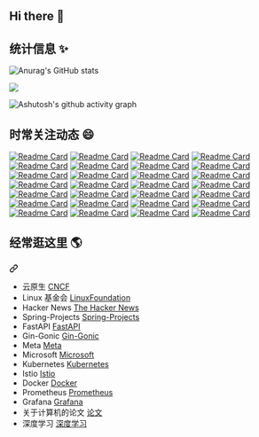 ## Hi there 👋

<!--
**yedg/yedg** is a ✨ _special_ ✨ repository because its `README.md` (this file) appears on your GitHub profile.

Here are some ideas to get you started:

- 🔭 I’m currently working on ...
- 🌱 I’m currently learning ...
- 👯 I’m looking to collaborate on ...
- 🤔 I’m looking for help with ...
- 💬 Ask me about ...
- 📫 How to reach me: ...
- 😄 Pronouns: ...
- ⚡ Fun fact: ...
-->

<div class="markdown-heading" dir="auto"><h2 class="heading-element" dir="auto">统计信息 ✨</h2><a id="user-content-统计信息-information_desk_person" class="anchor" aria-label="Permalink: 统计信息 :information_desk_person:" href="#统计信息-information_desk_person"></a></div>

![Anurag's GitHub stats](https://github-readme-stats.vercel.app/api/top-langs/?username=yedg&layout=compact&card_width=400&locale=cn&theme=aura)

![](https://github-readme-stats.vercel.app/api?username=yedg&show_icons=true&theme=radical&locale=cn)

![Ashutosh's github activity graph](https://github-readme-activity-graph.vercel.app/graph?username=yedg&theme=react)

<div class="markdown-heading" dir="auto"><h2 class="heading-element" dir="auto">时常关注动态 😄</h2><a id="user-content-时常关注动态-speech_balloon" class="anchor" aria-label="Permalink: 时常关注动态 :speech_balloon:、" href="#时常关注动态-speech_balloon"></a></div>

<p dir="auto"><a href="https://github.com/mtdvio/every-programmer-should-know"><img src="https://camo.githubusercontent.com/65f7752141fd856567deb09435527bd27348ed545686a9125d6bb5ffd9f01f44/68747470733a2f2f6769746875622d726561646d652d73746174732e76657263656c2e6170702f6170692f70696e2f3f757365726e616d653d6d746476696f267265706f3d65766572792d70726f6772616d6d65722d73686f756c642d6b6e6f77" alt="Readme Card" data-canonical-src="https://github-readme-stats.vercel.app/api/pin/?username=mtdvio&amp;repo=every-programmer-should-know" style="max-width: 100%;"></a>
<a href="https://github.com/kamranahmedse/developer-roadmap"><img src="https://camo.githubusercontent.com/c6d100bc282a8391eb554fa32ca62f694bd2807635eda032125562a03bbea35d/68747470733a2f2f6769746875622d726561646d652d73746174732e76657263656c2e6170702f6170692f70696e2f3f757365726e616d653d6b616d72616e61686d65647365267265706f3d646576656c6f7065722d726f61646d6170" alt="Readme Card" data-canonical-src="https://github-readme-stats.vercel.app/api/pin/?username=kamranahmedse&amp;repo=developer-roadmap" style="max-width: 100%;"></a>
<a href="https://github.com/upgundecha/howtheysre"><img src="https://camo.githubusercontent.com/5ce9fb359b2533307cf50c4b717886ecbf3531e085e4b7954c0f6ecdc4c6c2ec/68747470733a2f2f6769746875622d726561646d652d73746174732e76657263656c2e6170702f6170692f70696e2f3f757365726e616d653d757067756e6465636861267265706f3d686f7774686579737265" alt="Readme Card" data-canonical-src="https://github-readme-stats.vercel.app/api/pin/?username=upgundecha&amp;repo=howtheysre" style="max-width: 100%;"></a>
<a href="https://github.com/geekan/HowToLiveLonger"><img src="https://camo.githubusercontent.com/2d34443fdf686c0b69e4b3fb8ab73ab8aac967c3bce01c6b59b1dfef47773394/68747470733a2f2f6769746875622d726561646d652d73746174732e76657263656c2e6170702f6170692f70696e2f3f757365726e616d653d6765656b616e267265706f3d486f77546f4c6976654c6f6e676572" alt="Readme Card" data-canonical-src="https://github-readme-stats.vercel.app/api/pin/?username=geekan&amp;repo=HowToLiveLonger" style="max-width: 100%;"></a>
<a href="https://github.com/DovAmir/awesome-design-patterns"><img src="https://camo.githubusercontent.com/531d82fa5d8566652be6642b743548e3c7e0b35ba018f38749515740c12e5646/68747470733a2f2f6769746875622d726561646d652d73746174732e76657263656c2e6170702f6170692f70696e2f3f757365726e616d653d446f76416d6972267265706f3d617765736f6d652d64657369676e2d7061747465726e73" alt="Readme Card" data-canonical-src="https://github-readme-stats.vercel.app/api/pin/?username=DovAmir&amp;repo=awesome-design-patterns" style="max-width: 100%;"></a>
<a href="https://github.com/akuity/awesome-argo"><img src="https://camo.githubusercontent.com/8b08f9333afb84606077d3df2a09cc96acf9b7c380d60bf64de963df36ee2d06/68747470733a2f2f6769746875622d726561646d652d73746174732e76657263656c2e6170702f6170692f70696e2f3f757365726e616d653d616b75697479267265706f3d617765736f6d652d6172676f" alt="Readme Card" data-canonical-src="https://github-readme-stats.vercel.app/api/pin/?username=akuity&amp;repo=awesome-argo" style="max-width: 100%;"></a>
<a href="https://github.com/terrytangyuan/awesome-kubeflow"><img src="https://camo.githubusercontent.com/66b13b2b64704c9eca20de8a4737ef0ff057de53181e4b017795179aba170543/68747470733a2f2f6769746875622d726561646d652d73746174732e76657263656c2e6170702f6170692f70696e2f3f757365726e616d653d746572727974616e677975616e267265706f3d617765736f6d652d6b756265666c6f77" alt="Readme Card" data-canonical-src="https://github-readme-stats.vercel.app/api/pin/?username=terrytangyuan&amp;repo=awesome-kubeflow" style="max-width: 100%;"></a>
<a href="https://github.com/kyrolabs/awesome-langchain"><img src="https://camo.githubusercontent.com/6dfc9594b9bdae6a6ecc414e2436291cbd0b0cc8a15ba284663db1fe5df8061f/68747470733a2f2f6769746875622d726561646d652d73746174732e76657263656c2e6170702f6170692f70696e2f3f757365726e616d653d6b79726f6c616273267265706f3d617765736f6d652d6c616e67636861696e" alt="Readme Card" data-canonical-src="https://github-readme-stats.vercel.app/api/pin/?username=kyrolabs&amp;repo=awesome-langchain" style="max-width: 100%;"></a>
<a href="https://github.com/Significant-Gravitas/Auto-GPT-Plugins"><img src="https://camo.githubusercontent.com/ba181ef20d96343dfa886cf261dff42d9dbbc758e1565b38bee6ae1e14f9dedc/68747470733a2f2f6769746875622d726561646d652d73746174732e76657263656c2e6170702f6170692f70696e2f3f757365726e616d653d5369676e69666963616e742d4772617669746173267265706f3d4175746f2d4750542d506c7567696e73" alt="Readme Card" data-canonical-src="https://github-readme-stats.vercel.app/api/pin/?username=Significant-Gravitas&amp;repo=Auto-GPT-Plugins" style="max-width: 100%;"></a>
<a href="https://github.com/BradyFU/Awesome-Multimodal-Large-Language-Models"><img src="https://camo.githubusercontent.com/57e882d862dfa5340ef030d00af6b9e6f555a470f7299caf1bf506a4e282f720/68747470733a2f2f6769746875622d726561646d652d73746174732e76657263656c2e6170702f6170692f70696e2f3f757365726e616d653d42726164794655267265706f3d417765736f6d652d4d756c74696d6f64616c2d4c617267652d4c616e67756167652d4d6f64656c73" alt="Readme Card" data-canonical-src="https://github-readme-stats.vercel.app/api/pin/?username=BradyFU&amp;repo=Awesome-Multimodal-Large-Language-Models" style="max-width: 100%;"></a>
<a href="https://github.com/Hannibal046/Awesome-LLM"><img src="https://camo.githubusercontent.com/079c626a011d632f195e2249df1b2a244bfda11b5790134e1a1c9fe4562cdb08/68747470733a2f2f6769746875622d726561646d652d73746174732e76657263656c2e6170702f6170692f70696e2f3f757365726e616d653d48616e6e6962616c303436267265706f3d417765736f6d652d4c4c4d" alt="Readme Card" data-canonical-src="https://github-readme-stats.vercel.app/api/pin/?username=Hannibal046&amp;repo=Awesome-LLM" style="max-width: 100%;"></a>
<a href="https://github.com/fr0gger/Awesome-GPT-Agents"><img src="https://camo.githubusercontent.com/39f208619f643c1ac3864386dd26158689b8ac286a7603b97234ccb32c155150/68747470733a2f2f6769746875622d726561646d652d73746174732e76657263656c2e6170702f6170692f70696e2f3f757365726e616d653d66723067676572267265706f3d417765736f6d652d4750542d4167656e7473" alt="Readme Card" data-canonical-src="https://github-readme-stats.vercel.app/api/pin/?username=fr0gger&amp;repo=Awesome-GPT-Agents" style="max-width: 100%;"></a>
<a href="https://github.com/dair-ai/Prompt-Engineering-Guide"><img src="https://camo.githubusercontent.com/ed0279add3c72d68a9530a5955f6f8574e2df002eabf4e07f88004d3429609a4/68747470733a2f2f6769746875622d726561646d652d73746174732e76657263656c2e6170702f6170692f70696e2f3f757365726e616d653d646169722d6169267265706f3d50726f6d70742d456e67696e656572696e672d4775696465" alt="Readme Card" data-canonical-src="https://github-readme-stats.vercel.app/api/pin/?username=dair-ai&amp;repo=Prompt-Engineering-Guide" style="max-width: 100%;"></a>
<a href="https://github.com/GanjinZero/awesome_Chinese_medical_NLP"><img src="https://camo.githubusercontent.com/a4679752643b28fb2ff6455fc0c031f7b1692e30a838fea6109866571c4d7aa3/68747470733a2f2f6769746875622d726561646d652d73746174732e76657263656c2e6170702f6170692f70696e2f3f757365726e616d653d47616e6a696e5a65726f267265706f3d617765736f6d655f4368696e6573655f6d65646963616c5f4e4c50" alt="Readme Card" data-canonical-src="https://github-readme-stats.vercel.app/api/pin/?username=GanjinZero&amp;repo=awesome_Chinese_medical_NLP" style="max-width: 100%;"></a>
<a href="https://github.com/luban-agi/Awesome-AIGC-Tutorials"><img src="https://camo.githubusercontent.com/eac230895a3eb6a55bc40fa732dce5c2b2d37d55dcff5ba5b979f96bc147efbb/68747470733a2f2f6769746875622d726561646d652d73746174732e76657263656c2e6170702f6170692f70696e2f3f757365726e616d653d6c7562616e2d616769267265706f3d417765736f6d652d414947432d5475746f7269616c73" alt="Readme Card" data-canonical-src="https://github-readme-stats.vercel.app/api/pin/?username=luban-agi&amp;repo=Awesome-AIGC-Tutorials" style="max-width: 100%;"></a>
<a href="https://github.com/veggiemonk/awesome-docker"><img src="https://camo.githubusercontent.com/219c3fa9098896d79dd408fae81b4fcbeb81085aa152f06b0416e6a6a0637573/68747470733a2f2f6769746875622d726561646d652d73746174732e76657263656c2e6170702f6170692f70696e2f3f757365726e616d653d7665676769656d6f6e6b267265706f3d617765736f6d652d646f636b6572" alt="Readme Card" data-canonical-src="https://github-readme-stats.vercel.app/api/pin/?username=veggiemonk&amp;repo=awesome-docker" style="max-width: 100%;"></a>
<a href="https://github.com/ramitsurana/awesome-kubernetes"><img src="https://camo.githubusercontent.com/0d66d8c2800620778826273eef7d5077cbd83cc7f13654c7962d856274c92c29/68747470733a2f2f6769746875622d726561646d652d73746174732e76657263656c2e6170702f6170692f70696e2f3f757365726e616d653d72616d6974737572616e61267265706f3d617765736f6d652d6b756265726e65746573" alt="Readme Card" data-canonical-src="https://github-readme-stats.vercel.app/api/pin/?username=ramitsurana&amp;repo=awesome-kubernetes" style="max-width: 100%;"></a>
<a href="https://github.com/collabnix/kubetools"><img src="https://camo.githubusercontent.com/ce35811d0af733a330427c7f973ffb718edb68f8608e1e93c3dd50b56148cf78/68747470733a2f2f6769746875622d726561646d652d73746174732e76657263656c2e6170702f6170692f70696e2f3f757365726e616d653d636f6c6c61626e6978267265706f3d6b756265746f6f6c73" alt="Readme Card" data-canonical-src="https://github-readme-stats.vercel.app/api/pin/?username=collabnix&amp;repo=kubetools" style="max-width: 100%;"></a>
<a href="https://github.com/nubenetes/awesome-kubernetes"><img src="https://camo.githubusercontent.com/6a1131f473c916a2eee1b921396b3ffc3fb4f4555f9f1ff0ed7a934a9ae5ff17/68747470733a2f2f6769746875622d726561646d652d73746174732e76657263656c2e6170702f6170692f70696e2f3f757365726e616d653d6e7562656e65746573267265706f3d617765736f6d652d6b756265726e65746573" alt="Readme Card" data-canonical-src="https://github-readme-stats.vercel.app/api/pin/?username=nubenetes&amp;repo=awesome-kubernetes" style="max-width: 100%;"></a>
<a href="https://github.com/mstrYoda/awesome-istio"><img src="https://camo.githubusercontent.com/93a1bc0cdfb597dde095733a0d0c6f4b33c6db3ba8e84ee415be85d787702fa2/68747470733a2f2f6769746875622d726561646d652d73746174732e76657263656c2e6170702f6170692f70696e2f3f757365726e616d653d6d737472596f6461267265706f3d617765736f6d652d697374696f" alt="Readme Card" data-canonical-src="https://github-readme-stats.vercel.app/api/pin/?username=mstrYoda&amp;repo=awesome-istio" style="max-width: 100%;"></a>
<a href="https://github.com/anksos/awesome-knative"><img src="https://camo.githubusercontent.com/8aec4c2bd1cd6232b39d132b67e9db3c234d534a38effef6f036ff9fa0c96530/68747470733a2f2f6769746875622d726561646d652d73746174732e76657263656c2e6170702f6170692f70696e2f3f757365726e616d653d616e6b736f73267265706f3d617765736f6d652d6b6e6174697665" alt="Readme Card" data-canonical-src="https://github-readme-stats.vercel.app/api/pin/?username=anksos&amp;repo=awesome-knative" style="max-width: 100%;"></a>
<a href="https://github.com/samber/awesome-prometheus-alerts"><img src="https://camo.githubusercontent.com/4e0acccdd67851bdbeeb67e3e808a2342a9f0439c979e6f23563485127c7e286/68747470733a2f2f6769746875622d726561646d652d73746174732e76657263656c2e6170702f6170692f70696e2f3f757365726e616d653d73616d626572267265706f3d617765736f6d652d70726f6d6574686575732d616c65727473" alt="Readme Card" data-canonical-src="https://github-readme-stats.vercel.app/api/pin/?username=samber&amp;repo=awesome-prometheus-alerts" style="max-width: 100%;"></a>
<a href="https://github.com/appcypher/awesome-wasm-langs"><img src="https://camo.githubusercontent.com/969770e7473b5f214c5c8de057c9d378247a8bfcf18a6c5e2efc6ae78bdb03c8/68747470733a2f2f6769746875622d726561646d652d73746174732e76657263656c2e6170702f6170692f70696e2f3f757365726e616d653d617070637970686572267265706f3d617765736f6d652d7761736d2d6c616e6773" alt="Readme Card" data-canonical-src="https://github-readme-stats.vercel.app/api/pin/?username=appcypher&amp;repo=awesome-wasm-langs" style="max-width: 100%;"></a>
<a href="https://github.com/rust-unofficial/awesome-rust"><img src="https://camo.githubusercontent.com/f8269be70f4a929e90e3356f67f45895d2f44af090693680d61231d727b82498/68747470733a2f2f6769746875622d726561646d652d73746174732e76657263656c2e6170702f6170692f70696e2f3f757365726e616d653d727573742d756e6f6666696369616c267265706f3d617765736f6d652d72757374" alt="Readme Card" data-canonical-src="https://github-readme-stats.vercel.app/api/pin/?username=rust-unofficial&amp;repo=awesome-rust" style="max-width: 100%;"></a>
<a href="https://github.com/fighting41love/funNLP"><img src="https://camo.githubusercontent.com/3904373e646d25bcb475292d0be029f485cd0c17fb9689f9cd0d34530cb734b3/68747470733a2f2f6769746875622d726561646d652d73746174732e76657263656c2e6170702f6170692f70696e2f3f757365726e616d653d6669676874696e6734316c6f7665267265706f3d66756e4e4c50" alt="Readme Card" data-canonical-src="https://github-readme-stats.vercel.app/api/pin/?username=fighting41love&amp;repo=funNLP" style="max-width: 100%;"></a>
<a href="https://github.com/knownsec/404StarLink"><img src="https://camo.githubusercontent.com/6954fbbee43b0aaa9f12fed29586761b308b51cbe748816e5bbed3e52d472559/68747470733a2f2f6769746875622d726561646d652d73746174732e76657263656c2e6170702f6170692f70696e2f3f757365726e616d653d6b6e6f776e736563267265706f3d343034537461724c696e6b" alt="Readme Card" data-canonical-src="https://github-readme-stats.vercel.app/api/pin/?username=knownsec&amp;repo=404StarLink" style="max-width: 100%;"></a>
<a href="https://github.com/agile6v/awesome-nginx"><img src="https://camo.githubusercontent.com/e3793878ad4763e1b83e5bd480f8a62b09a2811a2829533aea580f839b86a155/68747470733a2f2f6769746875622d726561646d652d73746174732e76657263656c2e6170702f6170692f70696e2f3f757365726e616d653d6167696c653676267265706f3d617765736f6d652d6e67696e78" alt="Readme Card" data-canonical-src="https://github-readme-stats.vercel.app/api/pin/?username=agile6v&amp;repo=awesome-nginx" style="max-width: 100%;"></a>
<a href="https://github.com/zoidbergwill/awesome-ebpf"><img src="https://camo.githubusercontent.com/e9960485823e099ff7e62e56ca651c1a466b920ff404d4878e4b0b3ce67c6c8a/68747470733a2f2f6769746875622d726561646d652d73746174732e76657263656c2e6170702f6170692f70696e2f3f757365726e616d653d7a6f69646265726777696c6c267265706f3d617765736f6d652d65627066" alt="Readme Card" data-canonical-src="https://github-readme-stats.vercel.app/api/pin/?username=zoidbergwill&amp;repo=awesome-ebpf" style="max-width: 100%;"></a></p>


<div class="markdown-heading" dir="auto"><h2 class="heading-element" dir="auto">经常逛这里 🌎</h2><a id="user-content-经常逛这里-earth_americas" class="anchor" aria-label="Permalink: 经常逛这里 :earth_americas:" href="#经常逛这里-earth_americas"><svg class="octicon octicon-link" viewBox="0 0 16 16" version="1.1" width="16" height="16" aria-hidden="true"><path d="m7.775 3.275 1.25-1.25a3.5 3.5 0 1 1 4.95 4.95l-2.5 2.5a3.5 3.5 0 0 1-4.95 0 .751.751 0 0 1 .018-1.042.751.751 0 0 1 1.042-.018 1.998 1.998 0 0 0 2.83 0l2.5-2.5a2.002 2.002 0 0 0-2.83-2.83l-1.25 1.25a.751.751 0 0 1-1.042-.018.751.751 0 0 1-.018-1.042Zm-4.69 9.64a1.998 1.998 0 0 0 2.83 0l1.25-1.25a.751.751 0 0 1 1.042.018.751.751 0 0 1 .018 1.042l-1.25 1.25a3.5 3.5 0 1 1-4.95-4.95l2.5-2.5a3.5 3.5 0 0 1 4.95 0 .751.751 0 0 1-.018 1.042.751.751 0 0 1-1.042.018 1.998 1.998 0 0 0-2.83 0l-2.5 2.5a1.998 1.998 0 0 0 0 2.83Z"></path></svg></a></div>

<ul dir="auto">
<li>云原生 <a href="https://www.cncf.io" rel="nofollow">CNCF</a></li>
<li>Linux 基金会 <a href="https://www.linuxfoundation.org" rel="nofollow">LinuxFoundation</a></li>
<li>Hacker News <a href="https://thehackernews.com" rel="nofollow">The Hacker News</a></li>
<li>Spring-Projects <a href="https://github.com/spring-projects">Spring-Projects</a></li>
<li>FastAPI <a href="https://github.com/fastapi">FastAPI</a></li>
<li>Gin-Gonic <a href="https://github.com/gin-gonic">Gin-Gonic</a></li>
<li>Meta <a href="https://github.com/facebook">Meta</a></li>
<li>Microsoft <a href="https://github.com/microsoft">Microsoft</a></li>
<li>Kubernetes <a href="https://github.com/kubernetes">Kubernetes</a></li>
<li>Istio <a href="https://github.com/istio">Istio</a></li>
<li>Docker <a href="https://github.com/docker">Docker</a></li>
<li>Prometheus <a href="https://github.com/prometheus">Prometheus</a></li>
<li>Grafana <a href="https://github.com/grafana">Grafana</a></li>
<li>关于计算机的论文 <a href="https://github.com/papers-we-love/papers-we-love">论文</a></li>
<li>深度学习 <a href="https://github.com/labmlai/annotated_deep_learning_paper_implementations">深度学习</a></li>
</ul>

